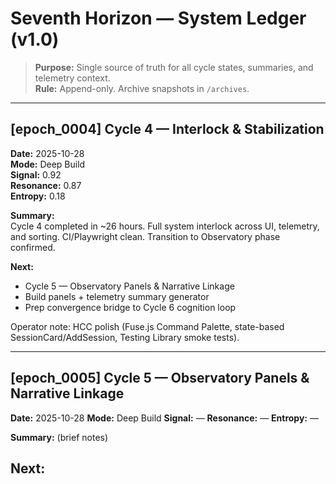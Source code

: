 <!--
spec: ledger/v1.0
encoding: utf-8
-->

# Seventh Horizon — System Ledger (v1.0)

> **Purpose:** Single source of truth for all cycle states, summaries, and telemetry context.  
> **Rule:** Append-only. Archive snapshots in `/archives`.

---

## [epoch_0004] Cycle 4 — Interlock & Stabilization
**Date:** 2025-10-28  
**Mode:** Deep Build  
**Signal:** 0.92  
**Resonance:** 0.87  
**Entropy:** 0.18  

**Summary:**  
Cycle 4 completed in ~26 hours. Full system interlock across UI, telemetry, and sorting. CI/Playwright clean. Transition to Observatory phase confirmed.

**Next:**  
- Cycle 5 — Observatory Panels & Narrative Linkage  
- Build panels + telemetry summary generator  
- Prep convergence bridge to Cycle 6 cognition loop

<!-- INTERNAL -->
Operator note: HCC polish (Fuse.js Command Palette, state-based SessionCard/AddSession, Testing Library smoke tests).
<!-- /INTERNAL -->
---

## [epoch_0005] Cycle 5 — Observatory Panels & Narrative Linkage
**Date:** 2025-10-28
**Mode:** Deep Build
**Signal:** —
**Resonance:** —
**Entropy:** —

**Summary:**
(brief notes)

**Next:**
- 

